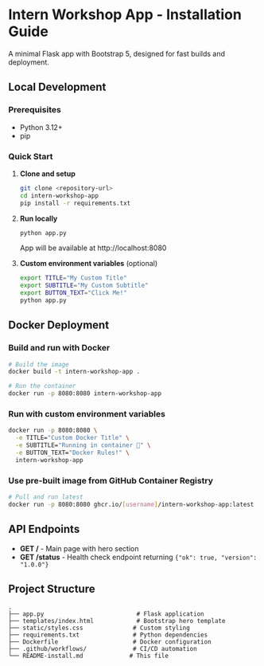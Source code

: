 # Intern Workshop App - Installation Guide

A minimal Flask app with Bootstrap 5, designed for fast builds and deployment.

## Local Development

### Prerequisites
- Python 3.12+
- pip

### Quick Start

1. **Clone and setup**
   ```bash
   git clone <repository-url>
   cd intern-workshop-app
   pip install -r requirements.txt
   ```

2. **Run locally**
   ```bash
   python app.py
   ```
   App will be available at http://localhost:8080

3. **Custom environment variables** (optional)
   ```bash
   export TITLE="My Custom Title"
   export SUBTITLE="My Custom Subtitle"
   export BUTTON_TEXT="Click Me!"
   python app.py
   ```

## Docker Deployment

### Build and run with Docker

```bash
# Build the image
docker build -t intern-workshop-app .

# Run the container
docker run -p 8080:8080 intern-workshop-app
```

### Run with custom environment variables

```bash
docker run -p 8080:8080 \
  -e TITLE="Custom Docker Title" \
  -e SUBTITLE="Running in container 🐳" \
  -e BUTTON_TEXT="Docker Rules!" \
  intern-workshop-app
```

### Use pre-built image from GitHub Container Registry

```bash
# Pull and run latest
docker run -p 8080:8080 ghcr.io/[username]/intern-workshop-app:latest
```

## API Endpoints

- **GET /** - Main page with hero section
- **GET /status** - Health check endpoint returning `{"ok": true, "version": "1.0.0"}`

## Project Structure

```
.
├── app.py                          # Flask application
├── templates/index.html            # Bootstrap hero template
├── static/styles.css              # Custom styling
├── requirements.txt               # Python dependencies
├── Dockerfile                     # Docker configuration
├── .github/workflows/             # CI/CD automation
└── README-install.md             # This file
```
